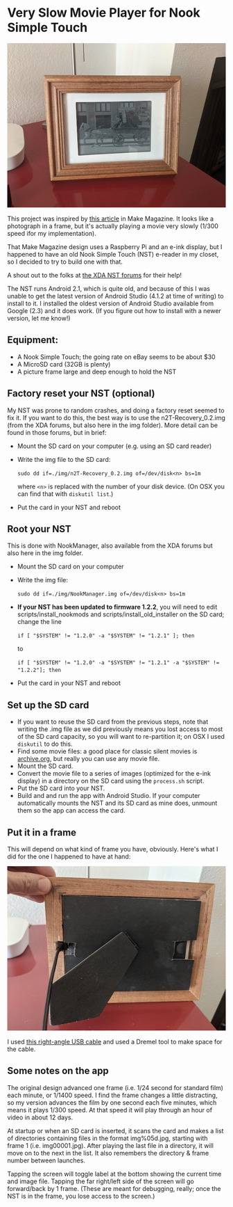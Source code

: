 # Very Slow Movie Player for Nook Simple Touch

![front.jpg](./front.jpg)

This project was inspired by [this article](https://makezine.com/projects/the-very-slow-movie-player/) in Make Magazine. It looks like a photograph in a frame, but it's actually playing a movie very slowly (1/300 speed ifor my implementation).  

That Make Magazine design uses a Raspberry Pi and an e-ink display, but I happened to have an old Nook Simple Touch (NST) e-reader in my closet, so I decided to try to build one with that.

A shout out to the folks at [the XDA NST forums](https://forum.xda-developers.com/c/barnes-noble-nook-touch.1198/) for their help!

The NST runs Android 2.1, which is quite old, and because of this I was unable to get the latest version of Android Studio (4.1.2 at time of writing) to install to it. I installed the oldest version of Android Studio available from Google (2.3) and it does work.  (If you figure out how to install with a newer version, let me know!)


## Equipment:
 - A Nook Simple Touch; the going rate on eBay seems to be about $30
 - A MicroSD card (32GB is plenty)
 - A picture frame large and deep enough to hold the NST

## Factory reset your NST (optional)

My NST was prone to random crashes, and doing a factory reset seemed to fix it.  If you want to do this, the best way is to use the n2T-Recovery_0.2.img (from the XDA forums, but also here in the img folder).  More detail can be found in those forums, but in brief:
 - Mount the SD card on your computer (e.g. using an SD card reader)
 - Write the img file to the SD card:

   `sudo dd if=./img/n2T-Recovery_0.2.img of=/dev/disk<n> bs=1m`

   where `<n>` is replaced with the number of your disk device.  (On OSX you can find that with `diskutil list`.)
 - Put the card in your NST and reboot

## Root your NST

This is done with NookManager, also available from the XDA forums but also here in the img folder.
- Mount the SD card on your computer
- Write the img file:

    `sudo dd if=./img/NookManager.img of=/dev/disk<n> bs=1m`

- **If your NST has been updated to firmware 1.2.2**, you will need to edit scripts/install_nookmods and scripts/install_old_installer on the SD card; change the line

    `if [ "$SYSTEM" != "1.2.0" -a "$SYSTEM" != "1.2.1" ]; then`

    to 

    `if [ "$SYSTEM" != "1.2.0" -a "$SYSTEM" != "1.2.1" -a "$SYSTEM" != "1.2.2"]; then`

- Put the card in your NST and reboot

## Set up the SD card

 - If you want to reuse the SD card from the previous steps, note that writing the .img file as we did previously means you lost access to most of the SD card capacity, so you will want to re-partition it; on OSX I used `diskutil` to do this.
 - Find some movie files: a good place for classic silent movies is [archive.org](https://archive.org/details/moviesandfilms), but really you can use any movie file.
 - Mount the SD card.
 - Convert the movie file to a series of images (optimized for the e-ink display) in a directory on the SD card using the `process.sh` script.
 - Put the SD card into your NST.
 - Build and and run the app with Android Studio.  If your computer automatically mounts the NST and its SD card as mine does, unmount them so the app can access the card.

## Put it in a frame
This will depend on what kind of frame you have, obviously.  Here's what I did for the one I happened to have at hand:

![back.jpg](back.jpg)

I used [this right-angle USB cable](https://www.amazon.com/gp/product/B00EBGGXS2/ref=ppx_yo_dt_b_asin_title_o00_s00?ie=UTF8&psc=1) and used a Dremel tool to make space for the cable. 

## Some notes on the app
The original design advanced one frame (i.e. 1/24 second for standard film) each minute, or 1/1400 speed.  I find the frame changes a little distracting, so my version advances the film by one second each five minutes, which means it plays 1/300 speed.  At that speed it will play through an hour of video in about 12 days.

At startup or when an SD card is inserted, it scans the card and makes a list of directories containing files in the format img%05d.jpg, starting with frame 1 (i.e. img00001.jpg).  After playing the last file in a directory, it will move on to the next in the list.  It also remembers the directory & frame number between launches.

Tapping the screen will toggle label at the bottom showing the current time and image file.  Tapping the far right/left side of the screen will go forward/back by 1 frame.  (These are meant for debugging, really; once the NST is in the frame, you lose access to the screen.)

